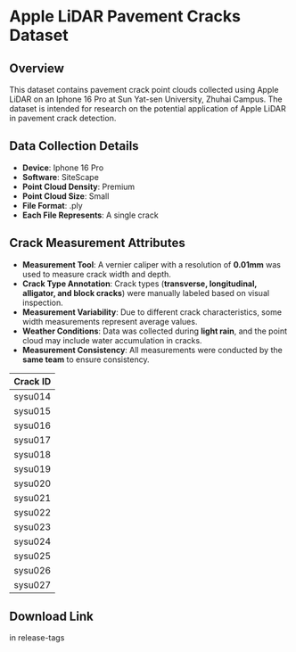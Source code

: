 # Apple LiDAR Pavement Cracks Dataset

## Overview
This dataset contains pavement crack point clouds collected using Apple LiDAR on an Iphone 16 Pro at Sun Yat-sen University, Zhuhai Campus. The dataset is intended for research on the potential application of Apple LiDAR in pavement crack detection.

## Data Collection Details
- **Device**: Iphone 16 Pro  
- **Software**: SiteScape  
- **Point Cloud Density**: Premium  
- **Point Cloud Size**: Small  
- **File Format**: .ply  
- **Each File Represents**: A single crack  

## Crack Measurement Attributes
- **Measurement Tool**: A vernier caliper with a resolution of **0.01mm** was used to measure crack width and depth.  
- **Crack Type Annotation**: Crack types (**transverse, longitudinal, alligator, and block cracks**) were manually labeled based on visual inspection.  
- **Measurement Variability**: Due to different crack characteristics, some width measurements represent average values.  
- **Weather Conditions**: Data was collected during **light rain**, and the point cloud may include water accumulation in cracks.  
- **Measurement Consistency**: All measurements were conducted by the **same team** to ensure consistency.  

| Crack ID  | 
|-----------|
| sysu014   |
| sysu015   |
| sysu016   |
| sysu017   |
| sysu018   |
| sysu019   |
| sysu020   |
| sysu021   |
| sysu022   |
| sysu023   |
| sysu024   |
| sysu025   |
| sysu026   |
| sysu027   |

## Download Link  
in release-tags
